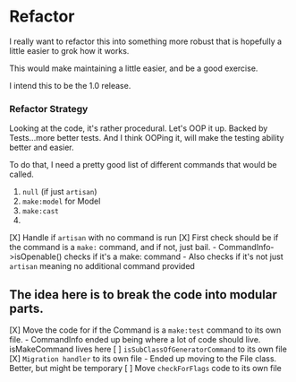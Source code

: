 # Refactor
I really want to refactor this into something more robust that is hopefully a little easier to grok how it works.

This would make maintaining a little easier, and be a good exercise.

I intend this to be the 1.0 release.

### Refactor Strategy

Looking at the code, it's rather procedural. Let's OOP it up. Backed by Tests...more better tests. And I think OOPing it, will make the testing ability better and easier.

To do that, I need a pretty good list of different commands that would be called.

1. `null` (if just `artisan`)
2. `make:model` for Model
3. `make:cast`
4. 

[X] Handle if `artisan` with no command is run
[X] First check should be if the command is a `make:` command, and if not, just bail.
    - CommandInfo->isOpenable() checks if it's a make: command
    - Also checks if it's not just `artisan` meaning no additional command provided

## The idea here is to break the code into modular parts.

[X] Move the code for if the Command is a `make:test` command to its own file.
    - CommandInfo ended up being where a lot of code should live. isMakeCommand lives here
[ ] `isSubClassOfGeneratorCommand` to its own file
[X] `Migration handler` to its own file
    - Ended up moving to the File class. Better, but might be temporary
[ ] Move `checkForFlags` code to its own file